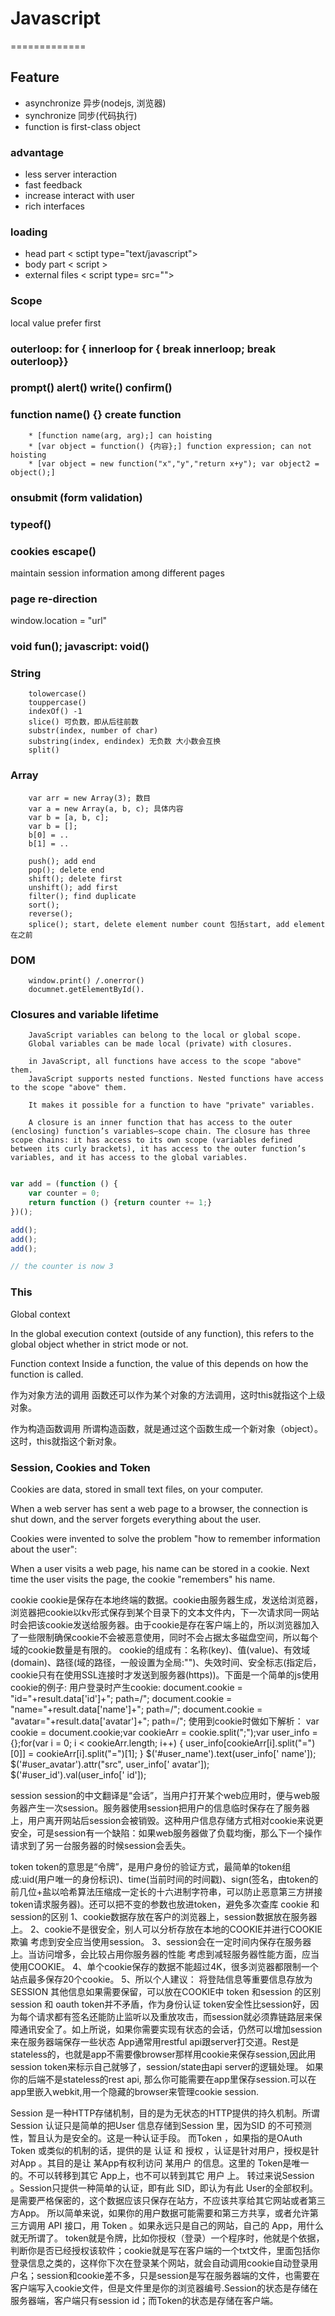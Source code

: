# Javascript #
=============
## Feature ##
- asynchronize 异步(nodejs, 浏览器)
- synchronize 同步(代码执行)
- function is first-class object

### advantage
* less server interaction
* fast feedback
* increase interact with user
* rich interfaces

### loading
* head part < sctipt type="text/javascript"> 
* body part < script >
* external files < script type= src="">
### Scope
local value prefer first
### outerloop: for { innerloop for { break innerloop; break outerloop}}

### prompt() alert() write() confirm()
### function name() {} create function
        * [function name(arg, arg);] can hoisting
        * [var object = function() {内容};] function expression; can not hoisting
        * [var object = new function("x","y","return x+y"); var object2 = object();]
### onsubmit (form validation)
### typeof()
### cookies escape()
maintain session information among different pages
### page re-direction
window.location = "url"
### void fun(); javascript: void()
### String
        tolowercase()
        touppercase()
        indexOf() -1
        slice() 可负数，即从后往前数
        substr(index, number of char)
        substring(index, endindex) 无负数 大小数会互换
        split()
### Array
        var arr = new Array(3); 数目
        var a = new Array(a, b, c); 具体内容
        var b = [a, b, c]; 
        var b = [];
        b[0] = ..
        b[1] = ..

        push(); add end
        pop(); delete end
        shift(); delete first
        unshift(); add first
        filter(); find duplicate
        sort();
        reverse();
        splice(); start, delete element number count 包括start, add element 在之前
### DOM 
        window.print() /.onerror()
        documnet.getElementById().

### Closures and variable lifetime
        JavaScript variables can belong to the local or global scope.
        Global variables can be made local (private) with closures.

        in JavaScript, all functions have access to the scope "above" them.
        JavaScript supports nested functions. Nested functions have access to the scope "above" them.

        It makes it possible for a function to have "private" variables.

        A closure is an inner function that has access to the outer (enclosing) function’s variables—scope chain. The closure has three scope chains: it has access to its own scope (variables defined between its curly brackets), it has access to the outer function’s variables, and it has access to the global variables.

```javascript

var add = (function () {
    var counter = 0;
    return function () {return counter += 1;}
})();

add();
add();
add();

// the counter is now 3
```

### This
Global context

In the global execution context (outside of any function), this refers to the global object whether in strict mode or not.

Function context
Inside a function, the value of this depends on how the function is called.

作为对象方法的调用
函数还可以作为某个对象的方法调用，这时this就指这个上级对象。

作为构造函数调用
所谓构造函数，就是通过这个函数生成一个新对象（object）。这时，this就指这个新对象。
### Session, Cookies and Token
Cookies are data, stored in small text files, on your computer.

When a web server has sent a web page to a browser, the connection is shut down, and the server forgets everything about the user.

Cookies were invented to solve the problem "how to remember information about the user":

When a user visits a web page, his name can be stored in a cookie.
Next time the user visits the page, the cookie "remembers" his name.

cookie
  cookie是保存在本地终端的数据。cookie由服务器生成，发送给浏览器，浏览器把cookie以kv形式保存到某个目录下的文本文件内，下一次请求同一网站时会把该cookie发送给服务器。由于cookie是存在客户端上的，所以浏览器加入了一些限制确保cookie不会被恶意使用，同时不会占据太多磁盘空间，所以每个域的cookie数量是有限的。
     cookie的组成有：名称(key)、值(value)、有效域(domain)、路径(域的路径，一般设置为全局:"\")、失效时间、安全标志(指定后，cookie只有在使用SSL连接时才发送到服务器(https))。下面是一个简单的js使用cookie的例子:
用户登录时产生cookie:
document.cookie = "id="+result.data['id']+"; path=/";
document.cookie = "name="+result.data['name']+"; path=/";
document.cookie = "avatar="+result.data['avatar']+"; path=/";
使用到cookie时做如下解析：
var cookie = document.cookie;var cookieArr = cookie.split(";");var user_info = {};for(var i = 0; i < cookieArr.length; i++) {
    user_info[cookieArr[i].split("=")[0]] = cookieArr[i].split("=")[1];
}
$('#user_name').text(user_info[' name']);
$('#user_avatar').attr("src", user_info[' avatar']);
$('#user_id').val(user_info[' id']);

session
  session的中文翻译是“会话”，当用户打开某个web应用时，便与web服务器产生一次session。服务器使用session把用户的信息临时保存在了服务器上，用户离开网站后session会被销毁。这种用户信息存储方式相对cookie来说更安全，可是session有一个缺陷：如果web服务器做了负载均衡，那么下一个操作请求到了另一台服务器的时候session会丢失。

token
     token的意思是“令牌”，是用户身份的验证方式，最简单的token组成:uid(用户唯一的身份标识)、time(当前时间的时间戳)、sign(签名，由token的前几位+盐以哈希算法压缩成一定长的十六进制字符串，可以防止恶意第三方拼接token请求服务器)。还可以把不变的参数也放进token，避免多次查库
 cookie 和session的区别
1、cookie数据存放在客户的浏览器上，session数据放在服务器上。
2、cookie不是很安全，别人可以分析存放在本地的COOKIE并进行COOKIE欺骗
   考虑到安全应当使用session。
3、session会在一定时间内保存在服务器上。当访问增多，会比较占用你服务器的性能
   考虑到减轻服务器性能方面，应当使用COOKIE。
4、单个cookie保存的数据不能超过4K，很多浏览器都限制一个站点最多保存20个cookie。
5、所以个人建议：
   将登陆信息等重要信息存放为SESSION
   其他信息如果需要保留，可以放在COOKIE中
token 和session 的区别
    session 和 oauth token并不矛盾，作为身份认证 token安全性比session好，因为每个请求都有签名还能防止监听以及重放攻击，而session就必须靠链路层来保障通讯安全了。如上所说，如果你需要实现有状态的会话，仍然可以增加session来在服务器端保存一些状态
    App通常用restful api跟server打交道。Rest是stateless的，也就是app不需要像browser那样用cookie来保存session,因此用session token来标示自己就够了，session/state由api server的逻辑处理。 如果你的后端不是stateless的rest api, 那么你可能需要在app里保存session.可以在app里嵌入webkit,用一个隐藏的browser来管理cookie session.
 
   Session 是一种HTTP存储机制，目的是为无状态的HTTP提供的持久机制。所谓Session 认证只是简单的把User 信息存储到Session 里，因为SID 的不可预测性，暂且认为是安全的。这是一种认证手段。 而Token ，如果指的是OAuth Token 或类似的机制的话，提供的是 认证 和 授权 ，认证是针对用户，授权是针对App 。其目的是让 某App有权利访问 某用户 的信息。这里的 Token是唯一的。不可以转移到其它 App上，也不可以转到其它 用户 上。 转过来说Session 。Session只提供一种简单的认证，即有此 SID，即认为有此 User的全部权利。是需要严格保密的，这个数据应该只保存在站方，不应该共享给其它网站或者第三方App。 所以简单来说，如果你的用户数据可能需要和第三方共享，或者允许第三方调用 API 接口，用 Token 。如果永远只是自己的网站，自己的 App，用什么就无所谓了。
  token就是令牌，比如你授权（登录）一个程序时，他就是个依据，判断你是否已经授权该软件；cookie就是写在客户端的一个txt文件，里面包括你登录信息之类的，这样你下次在登录某个网站，就会自动调用cookie自动登录用户名；session和cookie差不多，只是session是写在服务器端的文件，也需要在客户端写入cookie文件，但是文件里是你的浏览器编号.Session的状态是存储在服务器端，客户端只有session id；而Token的状态是存储在客户端。






